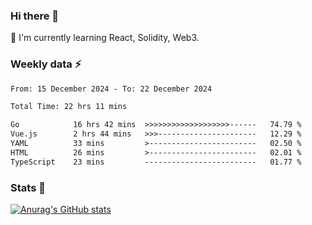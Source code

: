 ### Hi there 👋
🌱 I'm currently learning React, Solidity, Web3.

<!--
**cyf-maple/cyf-maple** is a ✨ _special_ ✨ repository because its `README.md` (this file) appears on your GitHub profile.

Here are some ideas to get you started:

- 🔭 I’m currently working on ...
- 🌱 I’m currently learning ...
- 👯 I’m looking to collaborate on ...
- 🤔 I’m looking for help with ...
- 💬 Ask me about ...
- 📫 How to reach me: ...
- 😄 Pronouns: ...
- ⚡ Fun fact: ...
-->

### Weekly data ⚡
<!--START_SECTION:waka-->

```txt
From: 15 December 2024 - To: 22 December 2024

Total Time: 22 hrs 11 mins

Go            16 hrs 42 mins  >>>>>>>>>>>>>>>>>>>------   74.79 %
Vue.js        2 hrs 44 mins   >>>----------------------   12.29 %
YAML          33 mins         >------------------------   02.50 %
HTML          26 mins         >------------------------   02.01 %
TypeScript    23 mins         -------------------------   01.77 %
```

<!--END_SECTION:waka-->


### Stats 💬
[![Anurag's GitHub stats](https://github-readme-stats.vercel.app/api?username=cyf-maple)](https://github.com/anuraghazra/github-readme-stats)
